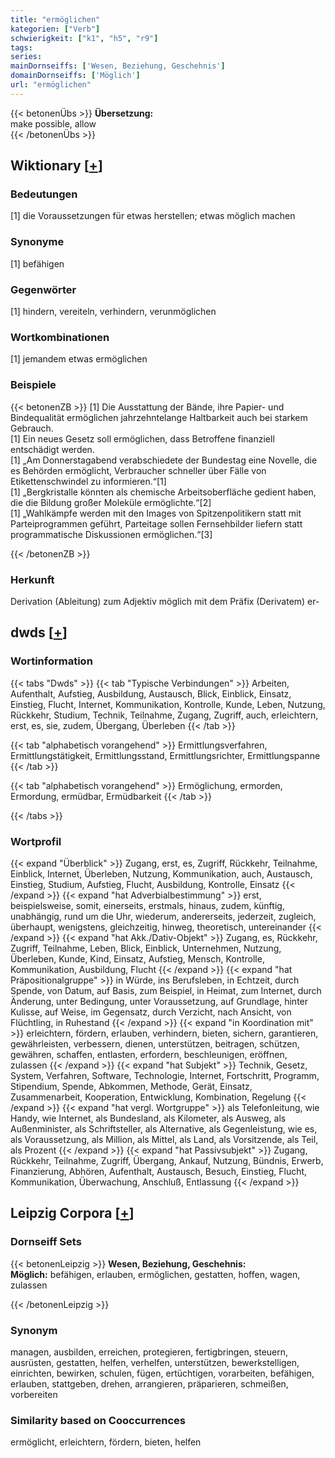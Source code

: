 ```yaml
---
title: "ermöglichen"
kategorien: ["Verb"]
schwierigkeit: ["k1", "h5", "r9"]
tags:
series:
mainDornseiffs: ['Wesen, Beziehung, Geschehnis']
domainDornseiffs: ['Möglich']
url: "ermöglichen"
---
```


{{< betonenÜbs >}}
**Übersetzung:**  
make possible, allow  
{{< /betonenÜbs >}}

## Wiktionary [[+](https://de.wiktionary.org/wiki/ermöglichen)]

### Bedeutungen
[1] die Voraussetzungen für etwas herstellen; etwas möglich machen  

### Synonyme
[1] befähigen  

### Gegenwörter
[1] hindern, vereiteln, verhindern, verunmöglichen  

### Wortkombinationen
[1] jemandem etwas ermöglichen  

### Beispiele
{{< betonenZB >}}
[1] Die Ausstattung der Bände, ihre Papier- und Bindequalität ermöglichen jahrzehntelange Haltbarkeit auch bei starkem Gebrauch.  
[1] Ein neues Gesetz soll ermöglichen, dass Betroffene finanziell entschädigt werden.  
[1] „Am Donnerstagabend verabschiedete der Bundestag eine Novelle, die es Behörden ermöglicht, Verbraucher schneller über Fälle von Etikettenschwindel zu informieren.“[1]  
[1] „Bergkristalle könnten als chemische Arbeitsoberfläche gedient haben, die die Bildung großer Moleküle ermöglichte.“[2]  
[1] „Wahlkämpfe werden mit den Images von Spitzenpolitikern statt mit Parteiprogrammen geführt, Parteitage sollen Fernsehbilder liefern statt programmatische Diskussionen ermöglichen.“[3]  

{{< /betonenZB >}}
### Herkunft
Derivation (Ableitung) zum Adjektiv möglich mit dem Präfix (Derivatem) er-  



## dwds [[+](https://www.dwds.de/wb/ermöglichen)]

### Wortinformation
{{< tabs "Dwds" >}}
{{< tab "Typische Verbindungen" >}}
Arbeiten, Aufenthalt, Aufstieg, Ausbildung, Austausch, Blick, Einblick, Einsatz, Einstieg, Flucht, Internet, Kommunikation, Kontrolle, Kunde, Leben, Nutzung, Rückkehr, Studium, Technik, Teilnahme, Zugang, Zugriff, auch, erleichtern, erst, es, sie, zudem, Übergang, Überleben
{{< /tab >}}

{{< tab "alphabetisch vorangehend" >}}
Ermittlungsverfahren, Ermittlungstätigkeit, Ermittlungsstand, Ermittlungsrichter, Ermittlungspanne
{{< /tab >}}

{{< tab "alphabetisch vorangehend" >}}
Ermöglichung, ermorden, Ermordung, ermüdbar, Ermüdbarkeit
{{< /tab >}}

{{< /tabs >}}

### Wortprofil
{{< expand "Überblick" >}} Zugang, erst, es, Zugriff, Rückkehr, Teilnahme, Einblick, Internet, Überleben, Nutzung, Kommunikation, auch, Austausch, Einstieg, Studium, Aufstieg, Flucht, Ausbildung, Kontrolle, Einsatz {{< /expand >}}
{{< expand "hat Adverbialbestimmung" >}} erst, beispielsweise, somit, einerseits, erstmals, hinaus, zudem, künftig, unabhängig, rund um die Uhr, wiederum, andererseits, jederzeit, zugleich, überhaupt, wenigstens, gleichzeitig, hinweg, theoretisch, untereinander {{< /expand >}}
{{< expand "hat Akk./Dativ-Objekt" >}} Zugang, es, Rückkehr, Zugriff, Teilnahme, Leben, Blick, Einblick, Unternehmen, Nutzung, Überleben, Kunde, Kind, Einsatz, Aufstieg, Mensch, Kontrolle, Kommunikation, Ausbildung, Flucht {{< /expand >}}
{{< expand "hat Präpositionalgruppe" >}} in Würde, ins Berufsleben, in Echtzeit, durch Spende, von Datum, auf Basis, zum Beispiel, in Heimat, zum Internet, durch Änderung, unter Bedingung, unter Voraussetzung, auf Grundlage, hinter Kulisse, auf Weise, im Gegensatz, durch Verzicht, nach Ansicht, von Flüchtling, in Ruhestand {{< /expand >}}
{{< expand "in Koordination mit" >}} erleichtern, fördern, erlauben, verhindern, bieten, sichern, garantieren, gewährleisten, verbessern, dienen, unterstützen, beitragen, schützen, gewähren, schaffen, entlasten, erfordern, beschleunigen, eröffnen, zulassen {{< /expand >}}
{{< expand "hat Subjekt" >}} Technik, Gesetz, System, Verfahren, Software, Technologie, Internet, Fortschritt, Programm, Stipendium, Spende, Abkommen, Methode, Gerät, Einsatz, Zusammenarbeit, Kooperation, Entwicklung, Kombination, Regelung {{< /expand >}}
{{< expand "hat vergl. Wortgruppe" >}} als Telefonleitung, wie Handy, wie Internet, als Bundesland, als Kilometer, als Ausweg, als Außenminister, als Schriftsteller, als Alternative, als Gegenleistung, wie es, als Voraussetzung, als Million, als Mittel, als Land, als Vorsitzende, als Teil, als Prozent {{< /expand >}}
{{< expand "hat Passivsubjekt" >}} Zugang, Rückkehr, Teilnahme, Zugriff, Übergang, Ankauf, Nutzung, Bündnis, Erwerb, Finanzierung, Abhören, Aufenthalt, Austausch, Besuch, Einstieg, Flucht, Kommunikation, Überwachung, Anschluß, Entlassung {{< /expand >}}

## Leipzig Corpora [[+](https://corpora.uni-leipzig.de/en/res?word=ermöglichen&corpusId=deu_newscrawl-public_2018)]

### Dornseiff Sets
{{< betonenLeipzig >}}
**Wesen, Beziehung, Geschehnis:**  
**Möglich:** befähigen, erlauben, ermöglichen, gestatten, hoffen, wagen, zulassen  

{{< /betonenLeipzig >}}

### Synonym
managen, ausbilden, erreichen, protegieren, fertigbringen, steuern, ausrüsten, gestatten, helfen, verhelfen, unterstützen, bewerkstelligen, einrichten, bewirken, schulen, fügen, ertüchtigen, vorarbeiten, befähigen, erlauben, stattgeben, drehen, arrangieren, präparieren, schmeißen, vorbereiten


### Similarity based on Cooccurrences
ermöglicht, erleichtern, fördern, bieten, helfen


